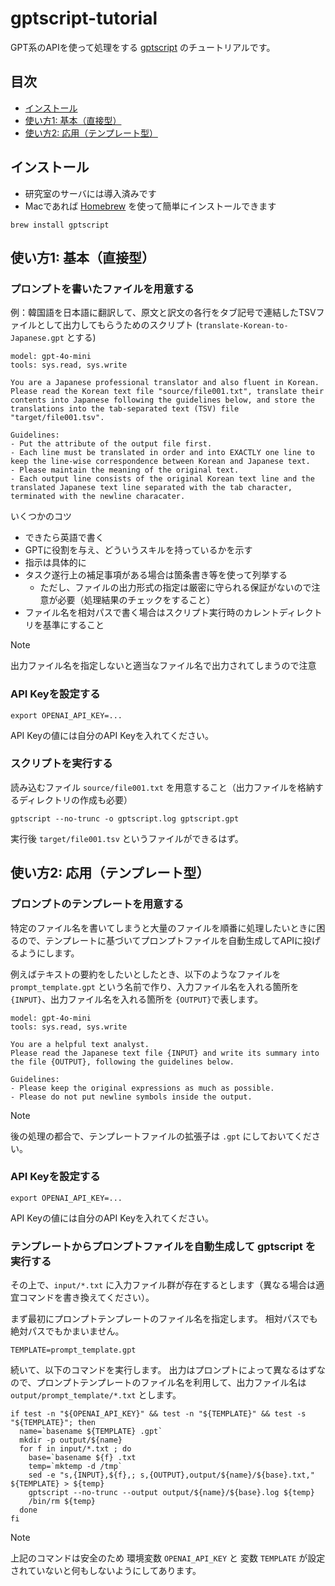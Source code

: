 # gptscript-tutorial

GPT系のAPIを使って処理をする [gptscript](https://github.com/gptscript-ai/gptscript) のチュートリアルです。

## 目次
- [インストール](#インストール)
- [使い方1: 基本（直接型）](#使い方1-基本直接型)
- [使い方2: 応用（テンプレート型）](#使い方2-応用テンプレート型)

## インストール
- 研究室のサーバには導入済みです
- Macであれば [Homebrew](https://brew.sh/ja/) を使って簡単にインストールできます
```
brew install gptscript
```

## 使い方1: 基本（直接型）
### プロンプトを書いたファイルを用意する
例：韓国語を日本語に翻訳して、原文と訳文の各行をタブ記号で連結したTSVファイルとして出力してもらうためのスクリプト (`translate-Korean-to-Japanese.gpt` とする)
```
model: gpt-4o-mini
tools: sys.read, sys.write

You are a Japanese professional translator and also fluent in Korean.
Please read the Korean text file "source/file001.txt", translate their contents into Japanese following the guidelines below, and store the translations into the tab-separated text (TSV) file "target/file001.tsv".

Guidelines:
- Put the attribute of the output file first.
- Each line must be translated in order and into EXACTLY one line to keep the line-wise correspondence between Korean and Japanese text.
- Please maintain the meaning of the original text.
- Each output line consists of the original Korean text line and the translated Japanese text line separated with the tab character, terminated with the newline characater.
```

いくつかのコツ
- できたら英語で書く
- GPTに役割を与え、どういうスキルを持っているかを示す
- 指示は具体的に
- タスク遂行上の補足事項がある場合は箇条書き等を使って列挙する
  - ただし、ファイルの出力形式の指定は厳密に守られる保証がないので注意が必要（処理結果のチェックをすること）
- ファイル名を相対パスで書く場合はスクリプト実行時のカレントディレクトリを基準にすること

>[!NOTE]
>出力ファイル名を指定しないと適当なファイル名で出力されてしまうので注意

### API Keyを設定する
```
export OPENAI_API_KEY=...
```
API Keyの値には自分のAPI Keyを入れてください。

### スクリプトを実行する
読み込むファイル `source/file001.txt` を用意すること（出力ファイルを格納するディレクトリの作成も必要）
```
gptscript --no-trunc -o gptscript.log gptscript.gpt
```
実行後 `target/file001.tsv` というファイルができるはず。


## 使い方2: 応用（テンプレート型）
### プロンプトのテンプレートを用意する
特定のファイル名を書いてしまうと大量のファイルを順番に処理したいときに困るので、テンプレートに基づいてプロンプトファイルを自動生成してAPIに投げるようにします。

例えばテキストの要約をしたいとしたとき、以下のようなファイルを `prompt_template.gpt` という名前で作り、入力ファイル名を入れる箇所を `{INPUT}`、出力ファイル名を入れる箇所を `{OUTPUT}`で表します。
```
model: gpt-4o-mini
tools: sys.read, sys.write

You are a helpful text analyst.
Please read the Japanese text file {INPUT} and write its summary into the file {OUTPUT}, following the guidelines below.

Guidelines:
- Please keep the original expressions as much as possible.
- Please do not put newline symbols inside the output.
```
>[!NOTE]
>後の処理の都合で、テンプレートファイルの拡張子は `.gpt` にしておいてください。

### API Keyを設定する
```
export OPENAI_API_KEY=...
```
API Keyの値には自分のAPI Keyを入れてください。

### テンプレートからプロンプトファイルを自動生成して gptscript を実行する
その上で、`input/*.txt` に入力ファイル群が存在するとします（異なる場合は適宜コマンドを書き換えてください）。

まず最初にプロンプトテンプレートのファイル名を指定します。
相対パスでも絶対パスでもかまいません。
```
TEMPLATE=prompt_template.gpt
```

続いて、以下のコマンドを実行します。
出力はプロンプトによって異なるはずなので、プロンプトテンプレートのファイル名を利用して、出力ファイル名は `output/prompt_template/*.txt` とします。
```
if test -n "${OPENAI_API_KEY}" && test -n "${TEMPLATE}" && test -s "${TEMPLATE}"; then
  name=`basename ${TEMPLATE} .gpt`
  mkdir -p output/${name}
  for f in input/*.txt ; do
    base=`basename ${f} .txt
    temp=`mktemp -d /tmp`
    sed -e "s,{INPUT},${f},; s,{OUTPUT},output/${name}/${base}.txt," ${TEMPLATE} > ${temp}
    gptscript --no-trunc --output output/${name}/${base}.log ${temp}
    /bin/rm ${temp}
  done
fi
```

>[!NOTE]
>上記のコマンドは安全のため 環境変数 `OPENAI_API_KEY` と 変数 `TEMPLATE` が設定されていないと何もしないようにしてあります。

